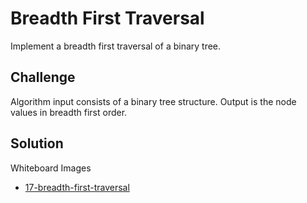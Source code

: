 # Breadth First Traversal
Implement a breadth first traversal of a binary tree.

## Challenge
Algorithm input consists of a binary tree structure.
Output is the node values in breadth first order.

## Solution
Whiteboard Images
- [17-breadth-first-traversal](../assets/17-breadth-first-traversal.jpg)
